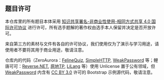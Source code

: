 ## 题目许可

本仓库里的所有题目本体采用 [知识共享署名-非商业性使用-相同方式共享 4.0 国际许可协议](http://creativecommons.org/licenses/by-nc-sa/4.0/) 进行许可，所有选手题解的著作权由选手本人保留并决定是否开放许可。

来自第三方的素材与文件有各自的许可协议，我们使用仅为了演示与学习用途，请使用者不要将其用于商业用途，敬请注意。

仓库内的代码（ZeroAurora：[FelineQuiz](/Basic/%E8%8F%B2%E6%9E%97%E9%97%AE%E7%AD%94/FelineQuiz/), [SimpleHTTP](/Web/SimpleHTTP/), [WeakPassword](/Web/WeakPassword/) 等；鲤唐可可：[Reverse.NET](/Reverse/reverse.net/), [原地TP](Web/原地TP/), [LiLang](/Programming/LiLang/) 等）使用 Unlicense 置于公有领域，但 [WeakPassword](/Web/WeakPassword/) 内含有 [CC BY 3.0](https://creativecommons.org/licenses/by/3.0/) 许可的 Bootstrap 示例源代码，敬请注意。
